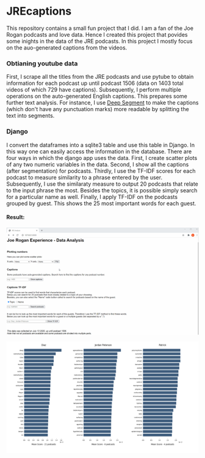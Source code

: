# JREcaptions
This repository contains a small fun project that I did. I am a fan of the Joe Rogan podcasts and love data. Hence I created this project that povides some inights in the data of the JRE podcasts. 
In this project I mostly focus on the auo-generated captions from the videos. 

### Obtianing youtube data
First, I scrape all the titles from the JRE podcasts and use pytube to obtain information for each podcast up until podcast 1506 (data on 1403 total videos of which 729 have captions). 
Subsequently, I perform multiple operations on the auto-generated English captions. This prepares some further text analysis. 
For instance, I use [Deep Segment](https://github.com/notAI-tech/deepsegment) to make the captions (which don't have any punctuation marks) more readable by splitting the text into segments.

### Django
I convert the dataframes into a sqlite3 table and use this table in Django. In this way one can easily access the information in the database.
There are four ways in which the django app uses the data. 
First, I create scatter plots of any two numeric variables in the data. 
Second, I show all the captions (after segmentation) for podcasts. 
Thirdly, I use the TF-IDF scores for each podcast to measure similarity to a phrase entered by the user. Subsequently, I use the similaraty measure to output 20 podcasts that relate to the input phrase the most. 
Besides the topics, it is possible simply search for a particular name as well.
Finally, I apply TF-IDF on the podcasts grouped by guest. This shows the 25 most important words for each guest.

#### Result:
![clicking through the django project](./mediaMD/jregif.gif)

![Example output TF-IDF](./mediaMD/example_output.PNG)
